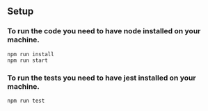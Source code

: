 ## Setup 

### To run the code you need to have node installed on your machine.

````
npm run install
npm run start
````

### To run the tests you need to have jest installed on your machine.

````
npm run test
````